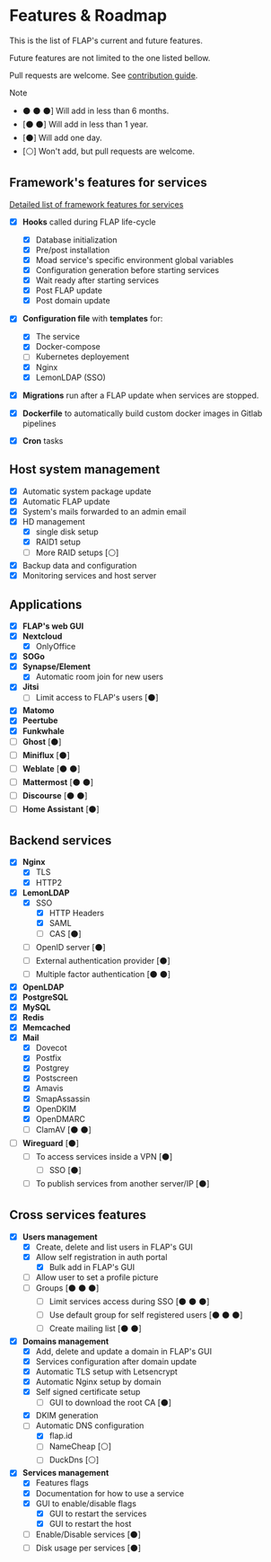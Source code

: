 # Features & Roadmap

This is the list of FLAP's current and future features.

Future features are not limited to the one listed bellow.

Pull requests are welcome. See [contribution guide](contributing.md).

> [!NOTE]
>- ⚫ ⚫ ⚫] Will add in less than 6 months.
>- [⚫ ⚫] Will add in less than 1 year.
>- [⚫] Will add one day.
>- [⚪] Won't add, but pull requests are welcome.

## Framework's features for services

[Detailed list of framework features for services](create_new_service.md)

- [x] **Hooks** called during FLAP life-cycle

  - [x] Database initialization
  - [x] Pre/post installation
  - [x] Moad service's specific environment global variables
  - [x] Configuration generation before starting services
  - [x] Wait ready after starting services
  - [x] Post FLAP update
  - [x] Post domain update

- [x] **Configuration file** with **templates** for:

  - [x] The service
  - [x] Docker-compose
  - [ ] Kubernetes deployement
  - [x] Nginx
  - [x] LemonLDAP (SSO)

- [x] **Migrations** run after a FLAP update when services are stopped.

- [x] **Dockerfile** to automatically build custom docker images in Gitlab pipelines

- [x] **Cron** tasks

## Host system management

- [x] Automatic system package update
- [x] Automatic FLAP update
- [x] System's mails forwarded to an admin email
- [x] HD management
  - [x] single disk setup
  - [x] RAID1 setup
  - [ ] More RAID setups [⚪]
- [x] Backup data and configuration
- [x] Monitoring services and host server

## Applications

- [x] **FLAP's web GUI**
- [x] **Nextcloud**
  - [x] OnlyOffice
- [x] **SOGo**
- [x] **Synapse/Element**
  - [x] Automatic room join for new users
- [x] **Jitsi**
  - [ ] Limit access to FLAP's users [⚫]
- [x] **Matomo**
- [x] **Peertube**
- [x] **Funkwhale**
- [ ] **Ghost** [⚫]
- [ ] **Miniflux** [⚫]
- [ ] **Weblate** [⚫ ⚫]
- [ ] **Mattermost** [⚫ ⚫]
- [ ] **Discourse** [⚫ ⚫]
- [ ] **Home Assistant** [⚫]

## Backend services

- [x] **Nginx**
  - [x] TLS
  - [x] HTTP2
- [x] **LemonLDAP**
  - [x] SSO
      - [x] HTTP Headers
      - [x] SAML
      - [ ] CAS [⚫]
  - [ ] OpenID server [⚫]
  - [ ] External authentication provider [⚫]
  - [ ] Multiple factor authentication [⚫ ⚫]
- [x] **OpenLDAP**
- [x] **PostgreSQL**
- [x] **MySQL**
- [x] **Redis**
- [x] **Memcached**
- [x] **Mail**
  - [x] Dovecot
  - [x] Postfix
  - [x] Postgrey
  - [x] Postscreen
  - [x] Amavis
  - [x] SmapAssassin
  - [x] OpenDKIM
  - [x] OpenDMARC
  - [ ] ClamAV [⚫ ⚫]
- [ ] **Wireguard** [⚫]
  - [ ] To access services inside a VPN [⚫]
      - [ ] SSO [⚫]
  - [ ] To publish services from another server/IP [⚫]

## Cross services features

- [x] **Users management**
  - [x] Create, delete and list users in FLAP's GUI
  - [x] Allow self registration in auth portal
	- [x] Bulk add in FLAP's GUI
  - [ ] Allow user to set a profile picture
  - [ ] Groups [⚫ ⚫ ⚫]
      - [ ] Limit services access during SSO [⚫ ⚫ ⚫]
      - [ ] Use default group for self registered users [⚫ ⚫ ⚫]
      - [ ] Create mailing list [⚫ ⚫]

- [x] **Domains management**
  - [x] Add, delete and update a domain in FLAP's GUI
  - [x] Services configuration after domain update
  - [x] Automatic TLS setup with Letsencrypt
  - [x] Automatic Nginx setup by domain
  - [x] Self signed certificate setup
      - [ ] GUI to download the root CA [⚫]
  - [x] DKIM generation
  - [ ] Automatic DNS configuration
      - [x] flap.id
      - [ ] NameCheap [⚪]
      - [ ] DuckDns [⚪]

- [x] **Services management**
  - [x] Features flags
  - [x] Documentation for how to use a service
  - [x] GUI to enable/disable flags
	- [x] GUI to restart the services
	- [x] GUI to restart the host
  - [ ] Enable/Disable services [⚫]
  - [ ] Disk usage per services [⚫]
